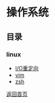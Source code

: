 # 操作系统
## 目录
### linux
- [I/O重定向](./linux/io.md)
- [vim](./linux/vim.md)
- [zsh](./linux/zsh.md)

[返回首页](../../CONTENTS.md)